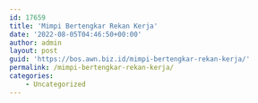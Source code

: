 ```yaml
---
id: 17659
title: 'Mimpi Bertengkar Rekan Kerja'
date: '2022-08-05T04:46:50+00:00'
author: admin
layout: post
guid: 'https://bos.awn.biz.id/mimpi-bertengkar-rekan-kerja/'
permalink: /mimpi-bertengkar-rekan-kerja/
categories:
    - Uncategorized
---
```


